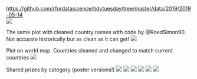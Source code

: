 https://github.com/rfordatascience/tidytuesday/tree/master/data/2019/2019-05-14  
![](nobel.png)

The same plot with cleaned country names with code by @RoedSimon90. Not accurate historically but as clean as it can get!
![](nobelClean.png)

Plot on world map. Countries cleaned and changed to match current countries
![](nobelMap.png)

Shared prizes by category (poster versions!)
![](nobelShared-Medicine.png)
![](nobelShared-Chemistry.png)
![](nobelShared-Physics.png)
![](nobelShared-Literature.png)
![](nobelShared-Peace.png)
![](nobelShared-Economics.png)


